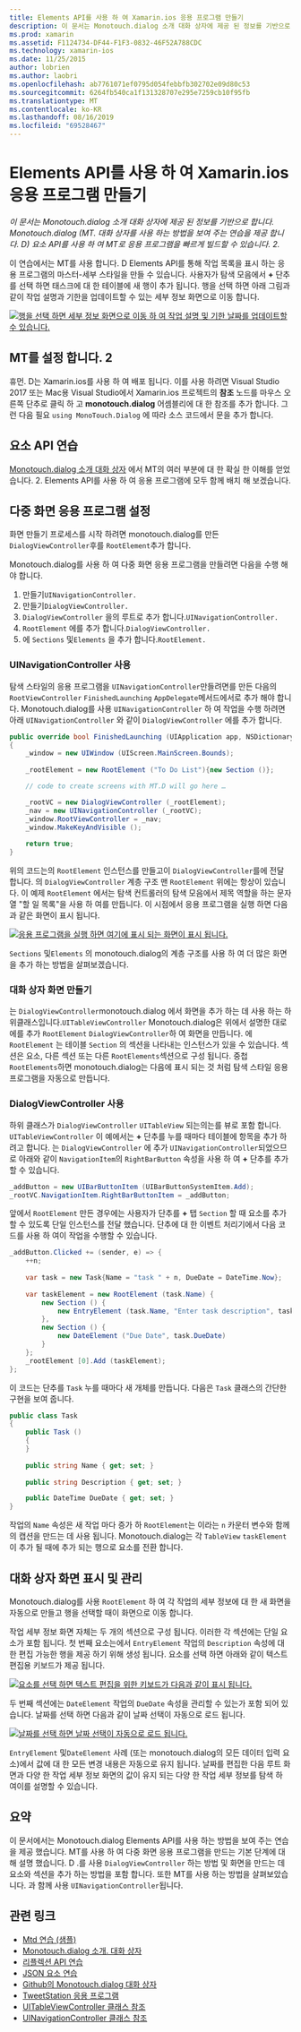 ```yaml
---
title: Elements API를 사용 하 여 Xamarin.ios 응용 프로그램 만들기
description: 이 문서는 Monotouch.dialog 소개 대화 상자에 제공 된 정보를 기반으로 합니다. Monotouch.dialog (MT. 대화 상자를 사용 하는 방법을 보여 주는 연습을 제공 합니다. D) 요소 API를 사용 하 여 MT로 응용 프로그램을 빠르게 빌드할 수 있습니다. 2.
ms.prod: xamarin
ms.assetid: F1124734-DF44-F1F3-0832-46F52A788CDC
ms.technology: xamarin-ios
ms.date: 11/25/2015
author: lobrien
ms.author: laobri
ms.openlocfilehash: ab7761071ef0795d054febbfb302702e09d80c53
ms.sourcegitcommit: 6264fb540ca1f131328707e295e7259cb10f95fb
ms.translationtype: MT
ms.contentlocale: ko-KR
ms.lasthandoff: 08/16/2019
ms.locfileid: "69528467"
---
```

# <a name="creating-a-xamarinios-application-using-the-elements-api"></a>Elements API를 사용 하 여 Xamarin.ios 응용 프로그램 만들기

_이 문서는 Monotouch.dialog 소개 대화 상자에 제공 된 정보를 기반으로 합니다. Monotouch.dialog (MT. 대화 상자를 사용 하는 방법을 보여 주는 연습을 제공 합니다. D) 요소 API를 사용 하 여 MT로 응용 프로그램을 빠르게 빌드할 수 있습니다. 2._

이 연습에서는 MT를 사용 합니다. D Elements API를 통해 작업 목록을 표시 하는 응용 프로그램의 마스터-세부 스타일을 만들 수 있습니다. 사용자가 탐색 모음에서 **+** 단추를 선택 하면 태스크에 대 한 테이블에 새 행이 추가 됩니다. 행을 선택 하면 아래 그림과 같이 작업 설명과 기한을 업데이트할 수 있는 세부 정보 화면으로 이동 합니다.

 [![](elements-api-walkthrough-images/01-task-list-app.png "행을 선택 하면 세부 정보 화면으로 이동 하 여 작업 설명 및 기한 날짜를 업데이트할 수 있습니다.")](elements-api-walkthrough-images/01-task-list-app.png#lightbox)

 ## <a name="setting-up-mtd"></a>MT를 설정 합니다. 2

휴먼. D는 Xamarin.ios를 사용 하 여 배포 됩니다. 이를 사용 하려면 Visual Studio 2017 또는 Mac용 Visual Studio에서 Xamarin.ios 프로젝트의 **참조** 노드를 마우스 오른쪽 단추로 클릭 하 고 **monotouch.dialog** 어셈블리에 대 한 참조를 추가 합니다. 그런 다음 필요 `using MonoTouch.Dialog` 에 따라 소스 코드에서 문을 추가 합니다.

## <a name="elements-api-walkthrough"></a>요소 API 연습

[Monotouch.dialog 소개 대화 상자](~/ios/user-interface/monotouch.dialog/index.md) 에서 MT의 여러 부분에 대 한 확실 한 이해를 얻었습니다. 2. Elements API를 사용 하 여 응용 프로그램에 모두 함께 배치 해 보겠습니다.

## <a name="setting-up-the-multi-screen-application"></a>다중 화면 응용 프로그램 설정

화면 만들기 프로세스를 시작 하려면 monotouch.dialog를 만든 `DialogViewController`후를 `RootElement`추가 합니다.

Monotouch.dialog를 사용 하 여 다중 화면 응용 프로그램을 만들려면 다음을 수행 해야 합니다.

1. 만들기`UINavigationController.`
1. 만들기`DialogViewController.`
1. `DialogViewController` 을의 루트로 추가 합니다.`UINavigationController.` 
1. `RootElement` 에를 추가 합니다.`DialogViewController.`
1. 에 `Sections` 및`Elements` 을 추가 합니다.`RootElement.` 

### <a name="using-a-uinavigationcontroller"></a>UINavigationController 사용

탐색 스타일의 응용 프로그램을 `UINavigationController`만들려면를 만든 다음의 `RootViewController` `FinishedLaunching` `AppDelegate`메서드에서로 추가 해야 합니다. Monotouch.dialog를 사용 `UINavigationController` 하 여 작업을 수행 하려면 아래 `UINavigationController` 와 같이 `DialogViewController` 에를 추가 합니다.

```csharp
public override bool FinishedLaunching (UIApplication app, NSDictionary options)
{
    _window = new UIWindow (UIScreen.MainScreen.Bounds);
            
    _rootElement = new RootElement ("To Do List"){new Section ()};

    // code to create screens with MT.D will go here …

    _rootVC = new DialogViewController (_rootElement);
    _nav = new UINavigationController (_rootVC);
    _window.RootViewController = _nav;
    _window.MakeKeyAndVisible ();
            
    return true;
}
```

위의 코드는의 `RootElement` 인스턴스를 만들고이 `DialogViewController`를에 전달 합니다. 의 `DialogViewController` 계층 구조 맨 `RootElement` 위에는 항상이 있습니다. 이 예제 `RootElement` 에서는 탐색 컨트롤러의 탐색 모음에서 제목 역할을 하는 문자열 "할 일 목록"을 사용 하 여를 만듭니다. 이 시점에서 응용 프로그램을 실행 하면 다음과 같은 화면이 표시 됩니다.

 [![](elements-api-walkthrough-images/02-to-do-list-screen-.png "응용 프로그램을 실행 하면 여기에 표시 되는 화면이 표시 됩니다.")](elements-api-walkthrough-images/02-to-do-list-screen-.png#lightbox)

`Sections` 및`Elements` 의 monotouch.dialog의 계층 구조를 사용 하 여 더 많은 화면을 추가 하는 방법을 살펴보겠습니다.

### <a name="creating-the-dialog-screens"></a>대화 상자 화면 만들기

는 `DialogViewController`monotouch.dialog 에서 화면을 추가 하는 데 사용 하는 하위클래스입니다.`UITableViewController` Monotouch.dialog은 위에서 설명한 대로에를 추가 `RootElement` `DialogViewController`하 여 화면을 만듭니다. 에 `RootElement` 는 테이블 `Section` 의 섹션을 나타내는 인스턴스가 있을 수 있습니다.
섹션은 요소, 다른 섹션 또는 다른 `RootElements`섹션으로 구성 됩니다. 중첩 `RootElements`하면 monotouch.dialog는 다음에 표시 되는 것 처럼 탐색 스타일 응용 프로그램을 자동으로 만듭니다.

### <a name="using-dialogviewcontroller"></a>DialogViewController 사용

하위 클래스가 `DialogViewController` `UITableView` 되는의는를 뷰로 포함 합니다. `UITableViewController` 이 예에서는 **+** 단추를 누를 때마다 테이블에 항목을 추가 하려고 합니다. 는 `DialogViewController` 에 추가 `UINavigationController`되었으므로 아래와 같이 `NavigationItem`의 `RightBarButton` 속성을 사용 하 여 **+** 단추를 추가할 수 있습니다.

```csharp
_addButton = new UIBarButtonItem (UIBarButtonSystemItem.Add);
_rootVC.NavigationItem.RightBarButtonItem = _addButton;
```

앞에서 `RootElement` 만든 경우에는 사용자가 단추를 **+** 탭 `Section` 할 때 요소를 추가할 수 있도록 단일 인스턴스를 전달 했습니다. 단추에 대 한 이벤트 처리기에서 다음 코드를 사용 하 여이 작업을 수행할 수 있습니다.

```csharp
_addButton.Clicked += (sender, e) => {                
    ++n;
                
    var task = new Task{Name = "task " + n, DueDate = DateTime.Now};
                
    var taskElement = new RootElement (task.Name) {
        new Section () {
            new EntryElement (task.Name, "Enter task description", task.Description)
        },
        new Section () {
            new DateElement ("Due Date", task.DueDate)
        }
    };
    _rootElement [0].Add (taskElement);
};
```

이 코드는 단추를 `Task` 누를 때마다 새 개체를 만듭니다. 다음은 `Task` 클래스의 간단한 구현을 보여 줍니다.

```csharp
public class Task
{   
    public Task ()
    {
    }
      
    public string Name { get; set; }
        
    public string Description { get; set; }

    public DateTime DueDate { get; set; }
}
```

작업의 `Name` 속성은 새 작업 마다 증가 하 `RootElement`는 이라는 `n` 카운터 변수와 함께의 캡션을 만드는 데 사용 됩니다. Monotouch.dialog는 각 `TableView` `taskElement` 이 추가 될 때에 추가 되는 행으로 요소를 전환 합니다.

## <a name="presenting-and-managing-dialog-screens"></a>대화 상자 화면 표시 및 관리

Monotouch.dialog를 사용 `RootElement` 하 여 각 작업의 세부 정보에 대 한 새 화면을 자동으로 만들고 행을 선택할 때이 화면으로 이동 합니다.

작업 세부 정보 화면 자체는 두 개의 섹션으로 구성 됩니다. 이러한 각 섹션에는 단일 요소가 포함 됩니다. 첫 번째 요소는에서 `EntryElement` 작업의 `Description` 속성에 대 한 편집 가능한 행을 제공 하기 위해 생성 됩니다. 요소를 선택 하면 아래와 같이 텍스트 편집용 키보드가 제공 됩니다.

 [![](elements-api-walkthrough-images/03-create-task.png "요소를 선택 하면 텍스트 편집을 위한 키보드가 다음과 같이 표시 됩니다.")](elements-api-walkthrough-images/03-create-task.png#lightbox)

두 번째 섹션에는 `DateElement` 작업의 `DueDate` 속성을 관리할 수 있는가 포함 되어 있습니다. 날짜를 선택 하면 다음과 같이 날짜 선택이 자동으로 로드 됩니다.

 [![](elements-api-walkthrough-images/04-date-picker.png "날짜를 선택 하면 날짜 선택이 자동으로 로드 됩니다.")](elements-api-walkthrough-images/04-date-picker.png#lightbox)

`EntryElement` 및`DateElement` 사례 (또는 monotouch.dialog의 모든 데이터 입력 요소)에서 값에 대 한 모든 변경 내용은 자동으로 유지 됩니다. 날짜를 편집한 다음 루트 화면과 다양 한 작업 세부 정보 화면의 값이 유지 되는 다양 한 작업 세부 정보를 탐색 하 여이를 설명할 수 있습니다.

## <a name="summary"></a>요약

이 문서에서는 Monotouch.dialog Elements API를 사용 하는 방법을 보여 주는 연습을 제공 했습니다. MT를 사용 하 여 다중 화면 응용 프로그램을 만드는 기본 단계에 대해 설명 했습니다. D .를 사용 `DialogViewController` 하는 방법 및 화면을 만드는 데 요소와 섹션을 추가 하는 방법을 포함 합니다. 또한 MT를 사용 하는 방법을 살펴보았습니다. 과 함께 사용 `UINavigationController`됩니다.

## <a name="related-links"></a>관련 링크

- [Mtd 연습 (샘플)](https://docs.microsoft.com/samples/xamarin/ios-samples/mtdwalkthrough)
- [Monotouch.dialog 소개. 대화 상자](~/ios/user-interface/monotouch.dialog/index.md)
- [리플렉션 API 연습](~/ios/user-interface/monotouch.dialog/reflection-api-walkthrough.md)
- [JSON 요소 연습](~/ios/user-interface/monotouch.dialog/json-element-walkthrough.md)
- [Github의 Monotouch.dialog 대화 상자](https://github.com/migueldeicaza/MonoTouch.Dialog)
- [TweetStation 응용 프로그램](https://github.com/migueldeicaza/TweetStation)
- [UITableViewController 클래스 참조](https://developer.apple.com/library/ios/#DOCUMENTATION/UIKit/Reference/UITableViewController_Class/Reference/Reference.html)
- [UINavigationController 클래스 참조](https://developer.apple.com/library/ios/#documentation/UIKit/Reference/UINavigationController_Class/Reference/Reference.html)
